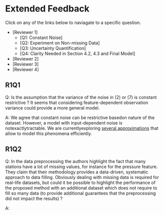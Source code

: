 # Extended Feedback

Click on any of the links below to naviagate to a specific question.

* [Reviewer 1]
    * [Q1: Constant Noise]
    * [Q2: Experiment on Non-missing Data]
    * [Q3: Uncertainty Quantification]
    * [Q4: Clarity Needed in Section 4.2, 4.3 and Final Model]
* [Reviewer 2]
* [Reviewer 3]
* [Reviewer 4]


## R1Q1
Q: Is the assumption that the variance of the noise in (2) or (7) is constant restrictive ? It seems that considering feature-dependent observation variance could provide a more general model.

A: We  agree  that  constant  noise  can  be  restrictive  basedon  nature  of  the  dataset.  However,  a  model  with  input-dependent  noise  is  notexactlytractable.  We  are  currentlyexploring [several approximations](https://icml.cc/Conferences/2011/papers/456_icmlpaper.pdf) that allow to model this phenomena efficiently.

## R1Q2
Q: In the data preprocessing the authors highlight the fact that many stations have a lot of missing values, for instance for the pressure feature. They claim that their methodology provides a data-driven, systematic approach to
data filling. Obviously dealing with missing data is required for real-life datasets, but could it be possible to highlight the performance of the proposed method with an additional dataset which does not require to fill so many data (to provide additional guarantees that the preprocessing did not impact the results) ?

A: 